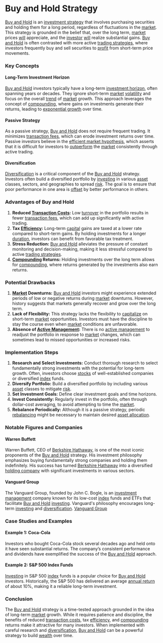 # Buy and Hold Strategy

[Buy and Hold](../b/buy_and_hold.md) is an [investment strategy](../i/investment_strategy.md) that involves purchasing securities and holding them for a long period, regardless of fluctuations in the [market](../m/market.md). This strategy is grounded in the belief that, over the long term, [market](../m/market.md) prices [will](../w/will.md) appreciate, and the [investor](../i/investor.md) [will](../w/will.md) realize substantial gains. [Buy and Hold](../b/buy_and_hold.md) is often contrasted with more active [trading strategies](../t/trading_strategies.md), where investors frequently buy and sell securities to [profit](../p/profit.md) from short-term price movements.

### Key Concepts

#### Long-Term Investment Horizon
[Buy and Hold](../b/buy_and_hold.md) investors typically have a long-term [investment horizon](../i/investment_horizon.md), often spanning years or decades. They ignore short-term [market](../m/market.md) [volatility](../v/volatility.md) and focus on the overall [trend](../t/trend.md) of [market](../m/market.md) growth. This approach leverages the concept of [compounding](../c/compounding.md), where gains on investments generate their returns, leading to [exponential growth](../e/exponential_growth.md) over time.

#### Passive Strategy
As a passive strategy, [Buy and Hold](../b/buy_and_hold.md) does not require frequent trading. It minimizes [transaction fees](../t/transaction_fees.md), which can erode investment returns over time. Passive investors believe in the [efficient market hypothesis](../e/efficient_market_hypothesis.md), which asserts that it is difficult for investors to [outperform](../o/outperform.md) the [market](../m/market.md) consistently through active trading.

#### Diversification
[Diversification](../d/diversification.md) is a critical component of the [Buy and Hold](../b/buy_and_hold.md) strategy. Investors often build a diversified portfolio by [investing](../i/investing.md) in various [asset](../a/asset.md) classes, sectors, and geographies to spread [risk](../r/risk.md). The goal is to ensure that poor performance in one area is [offset](../o/offset.md) by better performance in others.

### Advantages of Buy and Hold

1. **Reduced [Transaction Costs](../t/transaction_costs.md):** Low [turnover](../t/turnover.md) in the portfolio results in fewer [transaction fees](../t/transaction_fees.md), which can add up significantly with active trading.
2. **Tax [Efficiency](../e/efficiency.md):** Long-term [capital](../c/capital.md) gains are taxed at a lower rate compared to short-term gains. By holding investments for a longer [duration](../d/duration.md), investors can benefit from favorable tax treatment.
3. **Stress Reduction:** [Buy and Hold](../b/buy_and_hold.md) alleviates the pressure of constant monitoring and decision-making, making it less stressful compared to active [trading strategies](../t/trading_strategies.md).
4. **[Compounding](../c/compounding.md) Returns:** Holding investments over the long term allows for [compounding](../c/compounding.md), where returns generated by the investments also earn returns.

### Potential Drawbacks

1. **[Market](../m/market.md) Downturns:** [Buy and Hold](../b/buy_and_hold.md) investors might experience extended periods of low or negative returns during [market](../m/market.md) downturns. However, history suggests that markets generally recover and grow over the long term.
2. **Lack of Flexibility:** This strategy lacks the flexibility to [capitalize](../c/capitalize.md) on short-term [market](../m/market.md) opportunities. Investors must have the discipline to stay the course even when [market](../m/market.md) conditions are unfavorable.
3. **Absence of [Active Management](../a/active_management.md):** There is no [active management](../a/active_management.md) to readjust the portfolio in response to [market](../m/market.md) changes, which can sometimes lead to missed opportunities or increased risks.

### Implementation Steps

1. **Research and Select Investments:** Conduct thorough research to select fundamentally strong investments with the potential for long-term growth. Often, investors choose [stocks](../s/stock.md) of well-established companies or diversified [index](../i/index.md) funds.
2. **Diversify Portfolio:** Build a diversified portfolio by including various [asset](../a/asset.md) classes to mitigate [risk](../r/risk.md).
3. **Set Investment Goals:** Define clear investment goals and time horizons.
4. **Invest Consistently:** Regularly invest in the portfolio, often through dollar-cost averaging, to avoid attempting to time the [market](../m/market.md).
5. **Rebalance Periodically:** Although it is a passive strategy, periodic [rebalancing](../r/rebalancing.md) might be necessary to maintain desired [asset allocation](../a/asset_allocation.md).

### Notable Figures and Companies

#### Warren Buffett
Warren Buffett, CEO of [Berkshire Hathaway](../b/berkshire_hathaway.md), is one of the most iconic proponents of the [Buy and Hold](../b/buy_and_hold.md) strategy. His investment philosophy emphasizes buying fundamentally strong companies and holding them indefinitely. His success has turned [Berkshire Hathaway](../b/berkshire_hathaway.md) into a diversified [holding company](../h/holding_company.md) with significant investments in various sectors.

#### Vanguard Group
The Vanguard Group, founded by John C. Bogle, is an [investment management](../i/investment_management.md) company known for its low-cost [index](../i/index.md) funds and ETFs that facilitate [Buy and Hold](../b/buy_and_hold.md) [investing](../i/investing.md). Vanguard's philosophy encourages long-term [investing](../i/investing.md) and [diversification](../d/diversification.md). [Vanguard Group](https://www.vanguard.com)

### Case Studies and Examples

#### Example 1: Coca-Cola
Investors who bought Coca-Cola stock several decades ago and held onto it have seen substantial returns. The company’s consistent performance and dividends have exemplified the success of the [Buy and Hold](../b/buy_and_hold.md) approach.

#### Example 2: S&P 500 Index Funds
[Investing](../i/investing.md) in S&P 500 [index](../i/index.md) funds is a popular choice for [Buy and Hold](../b/buy_and_hold.md) investors. Historically, the S&P 500 has delivered an average [annual return](../a/annual_return.md) of about 10%, making it a reliable long-term investment.

### Conclusion

The [Buy and Hold](../b/buy_and_hold.md) strategy is a time-tested approach grounded in the idea of long-term [market](../m/market.md) growth. While it requires patience and discipline, the benefits of reduced [transaction costs](../t/transaction_costs.md), tax [efficiency](../e/efficiency.md), and [compounding](../c/compounding.md) returns make it attractive for many investors. When implemented with careful research and [diversification](../d/diversification.md), [Buy and Hold](../b/buy_and_hold.md) can be a powerful strategy to build [wealth](../w/wealth.md) over time.